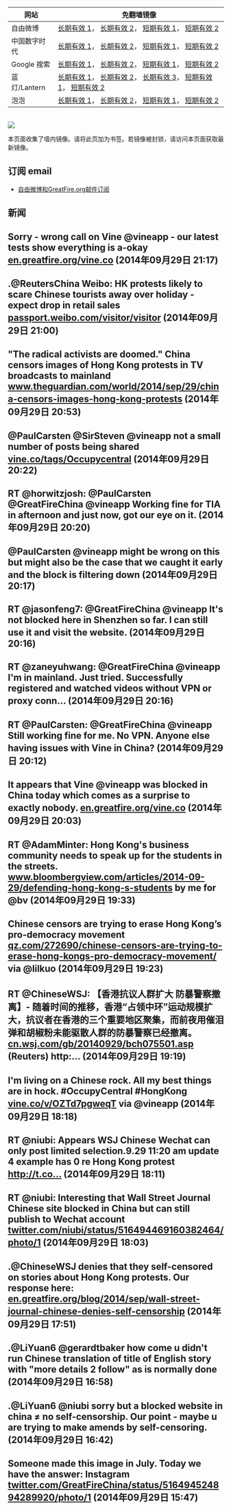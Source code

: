 <table>
    <thead>
        <tr>
            <th>网站</th>
            <th>免翻墙镜像</th>
        </tr>
    </thead>
    <tbody>    
        <tr>
            <td>自由微博</td>
            <td>            
                <a href="https://edgecastcdn.net/00107ED/freeweibo/" target="_BLANK">长期有效 1</a>，            
                <a href="https://objects.dreamhost.com/freeweibo/index.html" target="_BLANK">长期有效 2</a>，            
                <a href="https://fw3.azurewebsites.net" target="_BLANK">短期有效 1</a>，            
                <a href="https://d1stdkq55ggsv7.cloudfront.net" target="_BLANK">短期有效 2</a>
            </td>
        </tr>    
        <tr>
            <td>中国数字时代</td>
            <td>            
                <a href="https://a248.e.akamai.net/f/1/1/1/dci.download.akamai.com/35985/159415/1/c/" target="_BLANK">长期有效 1</a>，            
                <a href="https://objects.dreamhost.com/cdt/index.html" target="_BLANK">长期有效 2</a>，            
                <a href="https://1ff2d.azurewebsites.net" target="_BLANK">短期有效 1</a>，            
                <a href="https://d29jekp4emy41a.cloudfront.net" target="_BLANK">短期有效 2</a>
            </td>
        </tr>    
        <tr>
            <td>Google 搜索</td>
            <td>            
                <a href="https://edgecastcdn.net/00107ED/g/" target="_BLANK">长期有效 1</a>，            
                <a href="https://objects.dreamhost.com/goo/index.html" target="_BLANK">长期有效 2</a>，            
                <a href="https://865ba.azurewebsites.net" target="_BLANK">短期有效 1</a>，            
                <a href="https://d3vv89cvqbrqlq.cloudfront.net" target="_BLANK">短期有效 2</a>
            </td>
        </tr>    
        <tr>
            <td>蓝灯/Lantern</td>
            <td>            
                <a href="https://edgecastcdn.net/00107ED/lantern/" target="_BLANK">长期有效 1</a>，            
                <a href="https://a248.e.akamai.net/f/1/1/1/dci.download.akamai.com/35985/159415/1/l/" target="_BLANK">长期有效 2</a>，            
                <a href="https://objects.dreamhost.com/lantern/index.html" target="_BLANK">长期有效 3</a>，            
                <a href="https://c7511.azurewebsites.net" target="_BLANK">短期有效 1</a>，            
                <a href="https://dx1djqjpnvurw.cloudfront.net" target="_BLANK">短期有效 2</a>
            </td>
        </tr>    
        <tr>
            <td>泡泡</td>
            <td>            
                <a href="https://edgecastcdn.net/00107ED/paopao/" target="_BLANK">长期有效 1</a>，            
                <a href="https://objects.dreamhost.com/paopao/index.html" target="_BLANK">长期有效 2</a>，            
                <a href="https://paopao2.azurewebsites.net" target="_BLANK">短期有效 1</a>，            
                <a href="https://d19ysv8o6fv16v.cloudfront.net" target="_BLANK">短期有效 2</a>
            </td>
        </tr>
    </tbody>
</table>
<br/>
<img src="https://raw.githubusercontent.com/greatfire/z/master/logos.gif" />

本页面收集了墙内镜像。请将此页加为书签。若镜像被封锁，请访问本页面获取最新镜像。

## 订阅 email
* <a href="https://b.us7.list-manage.com/subscribe?u=854fca58782082e0cbdf204a0&id=c78949b93c">自由微博和GreatFire.org邮件订阅</a>
    
## 新闻
Sorry - wrong call on Vine @vineapp - our latest tests show everything is a-okay  <a href="https://en.greatfire.org/vine.co" target="_BLANK">en.greatfire.org/vine.co</a> (2014年09月29日 21:17)
 ---
.@ReutersChina Weibo: HK protests likely to scare Chinese tourists away over holiday - expect drop in retail sales <a href="http://passport.weibo.com/visitor/visitor?a=enter&url=http%3A%2F%2Fweibo.com%2F1589353923%2FBpfwXANH5%3Fmod%3Dweibotime&_rand=1412004004.5777" target="_BLANK">passport.weibo.com/visitor/visitor</a> (2014年09月29日 21:00)
 ---
"The radical activists are doomed." China censors images of Hong Kong protests in TV broadcasts to mainland <a href="http://www.theguardian.com/world/2014/sep/29/china-censors-images-hong-kong-protests?CMP=twt_gu" target="_BLANK">www.theguardian.com/world/2014/sep/29/china-censors-images-hong-kong-protests</a> (2014年09月29日 20:53)
 ---
@PaulCarsten @SirSteven @vineapp not a small number of posts being shared <a href="https://vine.co/tags/Occupycentral" target="_BLANK">vine.co/tags/Occupycentral</a> (2014年09月29日 20:22)
 ---
RT @horwitzjosh: @PaulCarsten @GreatFireChina @vineapp Working fine for TIA in afternoon and just now, got our eye on it. (2014年09月29日 20:20)
 ---
@PaulCarsten @vineapp might be wrong on this but might also be the case that we caught it early and the block is filtering down (2014年09月29日 20:17)
 ---
RT @jasonfeng7: @GreatFireChina @vineapp It's not blocked here in Shenzhen so far. I can still use it and visit the website. (2014年09月29日 20:16)
 ---
RT @zaneyuhwang: @GreatFireChina @vineapp I'm in mainland. Just tried. Successfully registered and watched videos without VPN or proxy conn… (2014年09月29日 20:16)
 ---
RT @PaulCarsten: @GreatFireChina @vineapp Still working fine for me. No VPN. Anyone else having issues with Vine in China? (2014年09月29日 20:12)
 ---
It appears that Vine @vineapp was blocked in China today which comes as a surprise to exactly nobody. <a href="https://en.greatfire.org/vine.co" target="_BLANK">en.greatfire.org/vine.co</a> (2014年09月29日 20:03)
 ---
RT @AdamMinter: Hong Kong's business community needs to speak up for the students in the streets. <a href="http://www.bloombergview.com/articles/2014-09-29/defending-hong-kong-s-students" target="_BLANK">www.bloombergview.com/articles/2014-09-29/defending-hong-kong-s-students</a> by me for @bv (2014年09月29日 19:33)
 ---
Chinese censors are trying to erase Hong Kong’s pro-democracy movement <a href="http://qz.com/272690/chinese-censors-are-trying-to-erase-hong-kongs-pro-democracy-movement/" target="_BLANK">qz.com/272690/chinese-censors-are-trying-to-erase-hong-kongs-pro-democracy-movement/</a> via @lilkuo (2014年09月29日 19:23)
 ---
RT @ChineseWSJ: 【香港抗议人群扩大 防暴警察撤离】- 随着时间的推移，香港“占领中环”运动规模扩大，抗议者在香港的三个重要地区聚集，而前夜用催泪弹和胡椒粉未能驱散人群的防暴警察已经撤离。<a href="http://cn.wsj.com/gb/20140929/bch075501.asp" target="_BLANK">cn.wsj.com/gb/20140929/bch075501.asp</a> (Reuters) http:… (2014年09月29日 19:19)
 ---
I'm living on a Chinese rock. All my best things are in hock. #OccupyCentral #HongKong <a href="https://vine.co/v/OZTd7pgweqT" target="_BLANK">vine.co/v/OZTd7pgweqT</a> via @vineapp (2014年09月29日 18:18)
 ---
RT @niubi: Appears WSJ Chinese Wechat can only post limited selection.9.29 11:20 am update 4 example has 0 re Hong Kong protest http://t.co… (2014年09月29日 18:11)
 ---
RT @niubi: Interesting that Wall Street Journal Chinese site blocked in China but can still publish to Wechat account <a href="https://twitter.com/niubi/status/516494469160382464/photo/1" target="_BLANK">twitter.com/niubi/status/516494469160382464/photo/1</a> (2014年09月29日 18:03)
 ---
.@ChineseWSJ denies that they self-censored on stories about Hong Kong protests. Our response here:
<a href="https://en.greatfire.org/blog/2014/sep/wall-street-journal-chinese-denies-self-censorship" target="_BLANK">en.greatfire.org/blog/2014/sep/wall-street-journal-chinese-denies-self-censorship</a> (2014年09月29日 17:51)
 ---
.@LiYuan6 @gerardtbaker how come u didn't run Chinese translation of title of English story with "more details 2 follow" as is normally done (2014年09月29日 16:58)
 ---
.@LiYuan6 @niubi sorry but a blocked website in china ≠ no self-censorship. Our point - maybe u are trying to make amends by self-censoring. (2014年09月29日 16:42)
 ---
Someone made this image in July. Today we have the answer: Instagram <a href="https://twitter.com/GreatFireChina/status/516494524894289920/photo/1" target="_BLANK">twitter.com/GreatFireChina/status/516494524894289920/photo/1</a> (2014年09月29日 15:47)
 ---

